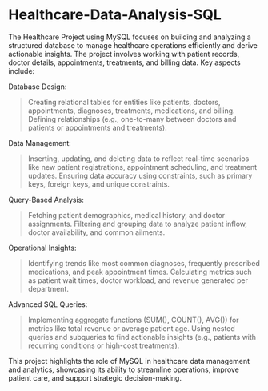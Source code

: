 # Healthcare-Data-Analysis-SQL
The Healthcare Project using MySQL focuses on building and analyzing a structured database to manage healthcare operations efficiently and derive actionable insights. The project involves working with patient records, doctor details, appointments, treatments, and billing data. Key aspects include:

Database Design:
> Creating relational tables for entities like patients, doctors, appointments, diagnoses, treatments, medications, and billing.
> Defining relationships (e.g., one-to-many between doctors and patients or appointments and treatments).

Data Management:
> Inserting, updating, and deleting data to reflect real-time scenarios like new patient registrations, appointment scheduling, and treatment updates.
> Ensuring data accuracy using constraints, such as primary keys, foreign keys, and unique constraints.

Query-Based Analysis:
> Fetching patient demographics, medical history, and doctor assignments.
> Filtering and grouping data to analyze patient inflow, doctor availability, and common ailments.

Operational Insights:
> Identifying trends like most common diagnoses, frequently prescribed medications, and peak appointment times.
> Calculating metrics such as patient wait times, doctor workload, and revenue generated per department.

Advanced SQL Queries:
> Implementing aggregate functions (SUM(), COUNT(), AVG()) for metrics like total revenue or average patient age.
> Using nested queries and subqueries to find actionable insights (e.g., patients with recurring conditions or high-cost treatments).

This project highlights the role of MySQL in healthcare data management and analytics, showcasing its ability to streamline operations, improve patient care, and support strategic decision-making.
